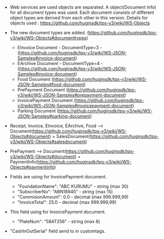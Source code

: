 - Web services are used objects are separated. A object(Document Info) for all document types was used. Each document consists of different object types are derived from each other in this version. Details for objects used : https://github.com/huginsdk/tps-v3/wiki/WS-Objects

- The new document types are added. (https://github.com/huginsdk/tps-v3/wiki/WS-Objects#documenttypes)
	- EInvoice Document - DocumentType=3 -(https://github.com/huginsdk/tps-v3/wiki/WS-JSON-Samples#invoice-document)
	- EArchive Document - DocumentType=4 -(https://github.com/huginsdk/tps-v3/wiki/WS-JSON-Samples#invoice-document)
	- Food Document (https://github.com/huginsdk/tps-v3/wiki/WS-JSON-Samples#food-document)
	- PrePayment Document (https://github.com/huginsdk/tps-v3/wiki/WS-JSON-Samples#prepayment-document)
	- InvoicePayment Document (https://github.com/huginsdk/tps-v3/wiki/WS-JSON-Samples#invoicepayment-document)
	- Parking Document (https://github.com/huginsdk/tps-v3/wiki/WS-JSON-Samples#parking-document)

- 	Receipt, Invoice, EInvoice, EArchive, Food --> Document(https://github.com/huginsdk/tps-v3/wiki/WS-Objects#document) + SalesDocument(https://github.com/huginsdk/tps-v3/wiki/WS-Objects#salesdocument)

- PrePayment -->  Document(https://github.com/huginsdk/tps-v3/wiki/WS-Objects#document) + PaymentInfo(https://github.com/huginsdk/tps-v3/wiki/WS-Objects#paymentinfo)

- Fields are using for InvoicePayment document.
	- "FoundationName": "ABC KURUMU" - string (max 30)
    - "SubscriberNo": "ABN18945" - string (max 15)
    - "CommisionAmount": 0.0 - decimal (max 999.999,99)  
	- "InvoiceTotal": 25.0 - decimal (max 999.999,99)
	
- This field using for InvoicePayment document.
	- "PlateNum": "58AT256" - string (max 8) 

- "CashInOutSerial" field send to in customtags.

